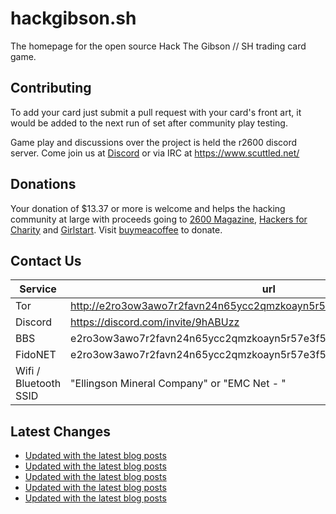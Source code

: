 # hackgibson.sh
The homepage for the open source Hack The Gibson // SH trading card game.


## Contributing

To add your card just submit a pull request with your card's front art, it would be added to the next run of set after community play testing.

Game play and discussions over the project is held the r2600 discord server. Come join us at [Discord](https://discord.com/invite/9hABUzz) or via IRC at https://www.scuttled.net/


## Donations

Your donation of $13.37 or more is welcome and helps the hacking community at large with proceeds going to [2600 Magazine](https://2600.com/), [Hackers for Charity](https://hackersforcharity.org) and [Girlstart](https://girlstart.org).  Visit [buymeacoffee](https://www.buymeacoffee.com/hackgibson.sh) to donate.


## Contact Us

Service | url
-|-
Tor | http://e2ro3ow3awo7r2favn24n65ycc2qmzkoayn5r57e3f56nvjwdcgg32ad.onion
Discord | https://discord.com/invite/9hABUzz
BBS | e2ro3ow3awo7r2favn24n65ycc2qmzkoayn5r57e3f56nvjwdcgg32ad.onion:23
FidoNET | e2ro3ow3awo7r2favn24n65ycc2qmzkoayn5r57e3f56nvjwdcgg32ad.onion:24554
Wifi / Bluetooth SSID | "Ellingson Mineral Company" or "EMC Net - <fidonet address>"

## Latest Changes
<!-- BLOG-POST-LIST:START -->
- [Updated with the latest blog posts](https://github.com/DFW2600/hackgibson.sh/commit/9be6682f3fedffd0dbbf0c3499ea992a84435f6f)
- [Updated with the latest blog posts](https://github.com/DFW2600/hackgibson.sh/commit/d411cb41dbad1ffcbf6de459aade70bfc43c9952)
- [Updated with the latest blog posts](https://github.com/DFW2600/hackgibson.sh/commit/2fe9b3e6df69f58e99c89d8f75703b9936e70fc6)
- [Updated with the latest blog posts](https://github.com/DFW2600/hackgibson.sh/commit/d7a829defbe50900ad893c629cc8b9f61e20bb22)
- [Updated with the latest blog posts](https://github.com/DFW2600/hackgibson.sh/commit/6fa8fa9c8a0ac49b143e33bff0e383a9c347de02)
<!-- BLOG-POST-LIST:END -->
